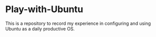 # Play-with-Ubuntu

This is a repository to record my experience in configuring and using Ubuntu as a daily productive OS.
